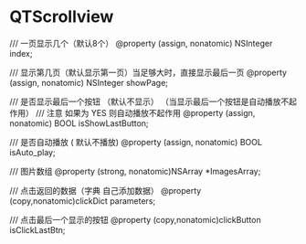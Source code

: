 # QTScrollview

/// 一页显示几个（默认8个）
@property (assign, nonatomic) NSInteger index;

/// 显示第几页（默认显示第一页）当足够大时，直接显示最后一页
@property (assign, nonatomic) NSInteger showPage;

/// 是否显示最后一个按钮 （默认不显示） （当显示最后一个按钮是自动播放不起作用）
/// 注意 如果为 YES 则自动播放不起作用
@property (assign, nonatomic) BOOL isShowLastButton;



/// 是否自动播放  ( 默认不播放)
@property (assign, nonatomic) BOOL isAuto_play;

/// 图片数组
@property (strong, nonatomic)NSArray *ImagesArray;

/// 点击返回的数据（字典 自己添加数据）
@property (copy,nonatomic)clickDict parameters;

/// 点击最后一个显示的按钮
@property (copy,nonatomic)clickButton isClickLastBtn;
